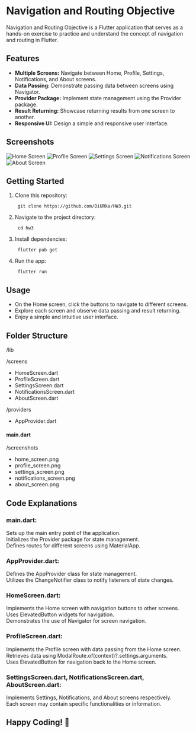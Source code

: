 # Navigation and Routing Objective

Navigation and Routing Objective is a Flutter application that serves as a hands-on exercise to practice and understand the concept of navigation and routing in Flutter.

## Features

- **Multiple Screens:** Navigate between Home, Profile, Settings, Notifications, and About screens.
- **Data Passing:** Demonstrate passing data between screens using Navigator.
- **Provider Package:** Implement state management using the Provider package.
- **Result Returning:** Showcase returning results from one screen to another.
- **Responsive UI:** Design a simple and responsive user interface.

## Screenshots

![Home Screen](screenshots/home_screen.png)
![Profile Screen](screenshots/profile_screen.png)
![Settings Screen](screenshots/settings_screen.png)
![Notifications Screen](screenshots/notifications_screen.png)
![About Screen](screenshots/about_screen.png)

## Getting Started

1. Clone this repository:  

        git clone https://github.com/DiURka/HW3.git
2. Navigate to the project directory:  

        cd hw3
3. Install dependencies:  

        flutter pub get
4. Run the app:  

        flutter run

## Usage

- On the Home screen, click the buttons to navigate to different screens.
- Explore each screen and observe data passing and result returning.
- Enjoy a simple and intuitive user interface.

## Folder Structure
/lib  

  /screens  

  - HomeScreen.dart  
  - ProfileScreen.dart  
  - SettingsScreen.dart  
  - NotificationsScreen.dart  
  - AboutScreen.dart  

/providers  

  - AppProvider.dart  

#### main.dart  



/screenshots  

- home_screen.png  
- profile_screen.png  
- settings_screen.png  
- notifications_screen.png  
- about_screen.png  

## Code Explanations  
### main.dart:  

Sets up the main entry point of the application.  
Initializes the Provider package for state management.  
Defines routes for different screens using MaterialApp.  

### AppProvider.dart:  

Defines the AppProvider class for state management.  
Utilizes the ChangeNotifier class to notify listeners of state changes.  

### HomeScreen.dart:  

Implements the Home screen with navigation buttons to other screens.  
Uses ElevatedButton widgets for navigation.  
Demonstrates the use of Navigator for screen navigation.  

### ProfileScreen.dart:  

Implements the Profile screen with data passing from the Home screen.  
Retrieves data using ModalRoute.of(context)?.settings.arguments.  
Uses ElevatedButton for navigation back to the Home screen.  

### SettingsScreen.dart, NotificationsScreen.dart, AboutScreen.dart:  

Implements Settings, Notifications, and About screens respectively.  
Each screen may contain specific functionalities or information.  
  
  
  
  
## Happy Coding! 🚀